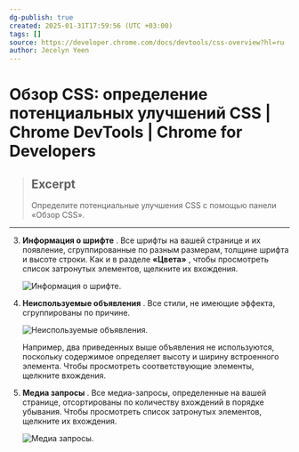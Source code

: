 ```yaml
---
dg-publish: true
created: 2025-01-31T17:59:56 (UTC +03:00)
tags: []
source: https://developer.chrome.com/docs/devtools/css-overview?hl=ru
author: Jecelyn Yeen
---
```


# Обзор CSS: определение потенциальных улучшений CSS  |  Chrome DevTools  |  Chrome for Developers

> ## Excerpt
> Определите потенциальные улучшения CSS с помощью панели «Обзор CSS».

---

3.  **Информация о шрифте** . Все шрифты на вашей странице и их появление, сгруппированные по разным размерам, толщине шрифта и высоте строки. Как и в разделе **«Цвета»** , чтобы просмотреть список затронутых элементов, щелкните их вхождения.
    
    ![Информация о шрифте.](https://developer.chrome.com/static/docs/devtools/css-overview/image/font-info-5325e4e179895.png?hl=ru)
    
4.  **Неиспользуемые объявления** . Все стили, не имеющие эффекта, сгруппированы по причине.
    
    ![Неиспользуемые объявления.](https://developer.chrome.com/static/docs/devtools/css-overview/image/unused-declarations-ea01b8bc72572.png?hl=ru)
    
    Например, два приведенных выше объявления не используются, поскольку содержимое определяет высоту и ширину встроенного элемента. Чтобы просмотреть соответствующие элементы, щелкните вхождения.
    
5.  **Медиа запросы** . Все медиа-запросы, определенные на вашей странице, отсортированы по количеству вхождений в порядке убывания. Чтобы просмотреть список затронутых элементов, щелкните их вхождения.
    
    ![Медиа запросы.](https://developer.chrome.com/static/docs/devtools/css-overview/image/media-queries-4d2a940ed77e7.png?hl=ru) 